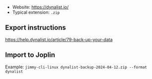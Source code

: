 - Website: <https://dynalist.io/>
- Typical extension: `.zip`

## Export instructions

<https://help.dynalist.io/article/79-back-up-your-data>

## Import to Joplin

Example: `jimmy-cli-linux dynalist-backup-2024-04-12.zip --format dynalist`
